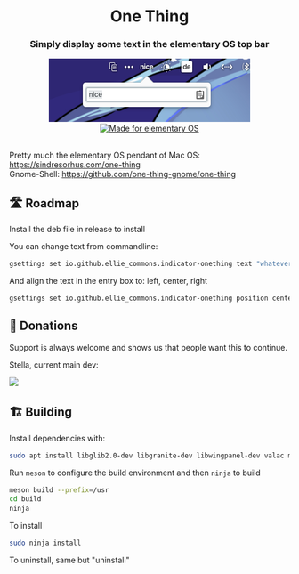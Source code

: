 
<div align="center">
  <h1 align="center">One Thing</h1>
  <h3 align="center">Simply display some text in the elementary OS top bar</h3>
</div>

<div align="center">
    <span align="center">
        <img class="center" src="data/screenshot.png" alt="One Thing indicator">
    </span>
    <a href="https://elementary.io">
      <img src="https://ellie-commons.github.io/community-badge.svg" alt="Made for elementary OS">
    </a>
</div>
</br>

Pretty much the elementary OS pendant of 
Mac OS: https://sindresorhus.com/one-thing
</br>
Gnome-Shell: https://github.com/one-thing-gnome/one-thing


## 🛣️ Roadmap

Install the deb file in release to install
   

You can change text from commandline:

```bash
gsettings set io.github.ellie_commons.indicator-onething text "whatever"
```

And align the text in the entry box to: left, center, right

```bash
gsettings set io.github.ellie_commons.indicator-onething position center
```


## 💝 Donations

Support is always welcome and shows us that people want this to continue.

Stella, current main dev:
<p align="left">
  <a href="https://ko-fi.com/teamcons">
    <img src="https://cdn.ko-fi.com/cdn/kofi3.png?v=2" width="150">
  </a>
</p>



## 🏗️ Building

Install dependencies with:

```bash
sudo apt install libglib2.0-dev libgranite-dev libwingpanel-dev valac meson
```

Run `meson` to configure the build environment and then `ninja` to build

```bash
meson build --prefix=/usr
cd build
ninja
```

To install

```bash
sudo ninja install
```

To uninstall, same but "uninstall"

